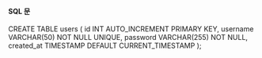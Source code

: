#### SQL 문

CREATE TABLE users (
  id INT AUTO_INCREMENT PRIMARY KEY,
  username VARCHAR(50) NOT NULL UNIQUE,
  password VARCHAR(255) NOT NULL,
  created_at TIMESTAMP DEFAULT CURRENT_TIMESTAMP
);

